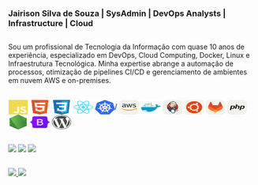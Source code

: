 ### Jairison Silva de Souza | SysAdmin | DevOps Analysts | Infrastructure | Cloud

##

<div>
  <P>
Sou um profissional de Tecnologia da Informação com quase 10 anos de experiência, especializado em DevOps, Cloud Computing, Docker, Linux e Infraestrutura Tecnológica. Minha expertise abrange a automação de processos, otimização de pipelines CI/CD e gerenciamento de ambientes em nuvem AWS e on-premises.
  </P>
</div>

<div style="display: inline_block"><br>
  <img align="center" alt="Logo Js" height="30" width="40" src="https://raw.githubusercontent.com/devicons/devicon/master/icons/javascript/javascript-plain.svg">
  <img align="center" alt="Logo HTML" height="30" width="40" src="https://raw.githubusercontent.com/devicons/devicon/master/icons/html5/html5-original.svg">
  <img align="center" alt="Logo CSS" height="30" width="40" src="https://raw.githubusercontent.com/devicons/devicon/master/icons/css3/css3-original.svg">
  <img align="center" alt="Logo React" height="30" width="40" src="https://raw.githubusercontent.com/devicons/devicon/master/icons/react/react-original.svg">
  <img align="center" alt="Logo Kubernetes" height="30" width="40" src="https://raw.githubusercontent.com/devicons/devicon/master/icons/kubernetes/kubernetes-plain.svg">/
  <img align="center" alt="Logo AWS" height="30" width="40" src="https://raw.githubusercontent.com/tandpfun/skill-icons/refs/heads/main/icons/AWS-Light.svg">
  <img align="center" alt="Logo Docker" height="30" width="40" src="https://raw.githubusercontent.com/devicons/devicon/master/icons/docker/docker-plain.svg">
  <img align="center" alt="Logo Jenkins" height="30" width="40" src="https://raw.githubusercontent.com/tandpfun/skill-icons/refs/heads/main/icons/Jenkins-Light.svg">
  <img align="center" alt="Logo Linux" height="30" width="40" src="https://raw.githubusercontent.com/tandpfun/skill-icons/refs/heads/main/icons/Ubuntu-Light.svg">
  <img align="center" alt="Logo GitLab" height="30" width="40" src="https://raw.githubusercontent.com/tandpfun/skill-icons/refs/heads/main/icons/GitLab-Light.svg">
  <img align="center" alt="Logo PHP" height="30" width="40" src="https://raw.githubusercontent.com/tandpfun/skill-icons/refs/heads/main/icons/PHP-Light.svg">
  <img align="center" alt="Logo Nodejs" height="30" width="40" src="https://raw.githubusercontent.com/devicons/devicon/master/icons/nodejs/nodejs-original.svg">
  <img align="center" alt="Logo Bootstrap" height="30" width="40" src="https://github.com/devicons/devicon/blob/master/icons/bootstrap/bootstrap-original.svg">
  <img align="center" alt="Logo WP" height="30" width="40" src="https://github.com/devicons/devicon/blob/master/icons/wordpress/wordpress-plain.svg">
  
</div>

##

<div> 
  <a href="https://www.instagram.com/jairosilva.ti/" target="_blank"><img src="https://img.shields.io/badge/-Instagram-%23E4405F?style=for-the-badge&logo=instagram&logoColor=white" target="_blank"></a>
 	<a href = "mailto:jairison.analistadesistemas@gmail.com"><img src="https://img.shields.io/badge/-Gmail-%23333?style=for-the-badge&logo=gmail&logoColor=white" target="_blank"></a>
  <a href="https://www.linkedin.com/in/jairison-silva-de-souza-b6a994115/" target="_blank"><img src="https://img.shields.io/badge/-LinkedIn-%230077B5?style=for-the-badge&logo=linkedin&logoColor=white" target="_blank"></a>
</div>

##

<div>
<a href="https://github.com/jairisonsouza">
<img height="180em" src="https://github-readme-stats.vercel.app/api/top-langs/?username=jairisonsouza&layout=compact&langs_count=7&theme=dracula"/>
<img height="180em" src="https://github-readme-stats.vercel.app/api?username=jairisonsouza&show_icons=true&theme=dracula&include_all_commits=true&count_private=true"/>
</div>


